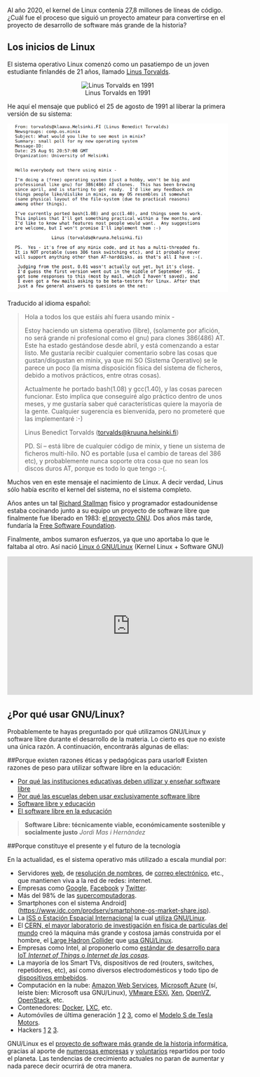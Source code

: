 Al año 2020, el kernel de Linux contenía 27,8 millones de líneas de código. ¿Cuál fue el proceso que siguió un proyecto amateur para convertirse en el proyecto de desarrollo de software más grande de la historia?

## Los inicios de Linux

El sistema operativo Linux comenzó como un pasatiempo de un joven estudiante finlandés de 21 años, llamado [Linus Torvalds](https://es.wikipedia.org/wiki/Linus_Torvalds). 


<div style="margin:0 auto; text-align:center;" >
<img src="../imgGNULinux/linus1991.jpg" alt="Linus Torvalds en 1991">
  <figcaption>Linus Torvalds en 1991</figcaption>
</div>

He aquí el mensaje que publicó el 25 de agosto de 1991 al liberar la primera versión de su sistema: 

![Arquitectura de GNU/Linux](imgGNULinux/linus-message.png)

Traducido al idioma español: 

> Hola a todos los que estáis ahí fuera usando minix -
> 
>Estoy haciendo un sistema operativo (libre), (solamente por afición, no será grande ni profesional como el gnu) para clones 386(486) AT. Este ha estado gestándose desde abril, y está comenzando a estar listo. Me gustaría recibir cualquier comentario sobre las cosas que gustan/disgustan en minix, ya que mi SO (Sistema Operativo) se le parece un poco (la misma disposición física del sistema de ficheros, debido a motivos prácticos, entre otras cosas).
> 
>Actualmente he portado bash(1.08) y gcc(1.40), y las cosas parecen funcionar. Esto implica que conseguiré algo práctico dentro de unos meses, y me gustaría saber qué características quiere la mayoría de la gente. Cualquier sugerencia es bienvenida, pero no prometeré que las implementaré :-)
> 
>Linus Benedict Torvalds (torvalds@kruuna.helsinki.fi)
> 
>PD. Sí – está libre de cualquier código de minix, y tiene un sistema de ficheros multi-hilo. NO es portable (usa el cambio de tareas del 386 etc), y probablemente nunca soporte otra cosa que no sean los discos duros AT, porque es todo lo que tengo :-(.

Muchos ven en este mensaje el nacimiento de Linux. A decir verdad, Linus sólo había escrito el kernel del sistema, no el sistema completo. 

Años antes un tal [Richard Stallman](https://es.wikipedia.org/wiki/Richard_Stallman) físico y programador estadounidense estaba cocinando junto a su equipo un proyecto de software libre que finalmente fue liberado en 1983: [el proyecto GNU](https://www.gnu.org/home.es.html). Dos años más tarde, fundaría la [Free Software Foundation](https://www.fsf.org/es). 

Finalmente, ambos sumaron esfuerzos, ya que uno aportaba lo que le faltaba al otro. Así nació [Linux ó GNU/Linux](https://es.wikipedia.org/wiki/Controversia_por_la_denominaci%C3%B3n_GNU/Linux) (Kernel Linux + Software GNU)

<div style="margin:0 auto; text-align:center;"><iframe width="560" height="315" src="https://www.youtube.com/embed/MNXIXDbEmVc" title="YouTube video player" frameborder="0" allow="accelerometer; autoplay; clipboard-write; encrypted-media; gyroscope; picture-in-picture" allowfullscreen></iframe></div>

## ¿Por qué usar GNU/Linux?

Probablemente te hayas preguntado por qué utilizamos GNU/Linux y software libre durante el desarrollo de la materia. Lo cierto es que no existe una única razón. A continuación, encontrarás algunas de ellas: 

##Porque existen razones éticas y pedagógicas para usarlo#
Existen razones de peso para utilizar software libre en la educación:

* [Por qué las instituciones educativas deben utilizar y enseñar software libre](https://www.gnu.org/education/edu-why.html)
* [Por qué las escuelas deben usar exclusivamente software libre](https://www.gnu.org/education/edu-schools.es.html)
* [Software libre y educación](https://www.gnu.org/education/education.es.html)
* [El software libre en la educación](https://es.wikibooks.org/wiki/El_software_libre_en_la_educaci%C3%B3n/Teor%C3%ADa)

> **Software Libre: técnicamente viable, económicamente sostenible y socialmente justo** _Jordi Mas i Hernàndez_

##Porque constituye el presente y el futuro de la tecnología

En la actualidad, es el sistema operativo más utilizado a escala mundial por:

* Servidores [web](http://news.netcraft.com/archives/category/web-server-survey/), de [resolución de nombres](https://en.wikipedia.org/wiki/Root_name_server#Root_server_addresses), de [correo electrónico](http://www.securityspace.com/s_survey/data/man.201512/mxsurvey.html), etc., que mantienen viva a la red de redes: internet.
* Empresas como [Google](http://toolbar.netcraft.com/site_report?url=google.com), [Facebook](http://toolbar.netcraft.com/site_report?url=facebook.com) y [Twitter](http://toolbar.netcraft.com/site_report?url=twitter.com). 
* Más del 98% de las [supercomputadoras](http://www.top500.org/statistics/list/).
* Smartphones con el  sistema Android](https://www.idc.com/prodserv/smartphone-os-market-share.jsp).
* La [ISS o Estación Espacial Internacional](https://es.wikipedia.org/wiki/Estaci%C3%B3n_Espacial_Internacional) la cual [utiliza GNU/Linux](http://www.20minutos.es/noticia/1809627/0/nasa/sistema-operativo/windows-por-linux/).
* El [CERN, el mayor laboratorio de investigación en física de partículas del mundo](https://es.wikipedia.org/wiki/Organizaci%C3%B3n_Europea_para_la_Investigaci%C3%B3n_Nuclear) creó la máquina más grande y costosa jamás construida por el hombre, el [Large Hadron Collider](http://home.cern/topics/large-hadron-collider) que [usa GNU/Linux](https://linux.web.cern.ch/linux/scientific.shtml).
* Empresas como Intel, al proponerlo como [estándar de desarrollo para IoT _Internet of Things_ o _Internet de las cosas_](https://software.intel.com/es-es/iot/pulsar).
* La mayoría de los Smart TVs, dispositivos de red (routers, switches, repetidores, etc), así como diversos electrodomésticos y todo tipo de [dispositivos embebidos](http://linuxgizmos.com/).
* Computación en la nube: [Amazon Web Services](https://aws.amazon.com/es/), [Microsoft Azure](https://azure.microsoft.com/es-es/documentation/articles/virtual-machines-linux-opensource/) (sí, leíste bien: Microsoft usa GNU/Linux), [VMware ESXi](https://es.wikipedia.org/wiki/VMware_ESX), [Xen](https://es.wikipedia.org/wiki/Xen), [OpenVZ](https://es.wikipedia.org/wiki/OpenVZ), [OpenStack](https://es.wikipedia.org/wiki/OpenStack), etc.
* Contenedores: [Docker](https://es.wikipedia.org/wiki/Docker_%28software%29), [LXC](https://es.wikipedia.org/wiki/LXC), etc.
* Automóviles de última generación [1](http://www.telam.com.ar/notas/201407/70241-linux-presento-su-alternativa-de-codigo-abierto-para-los-automoviles-conectados.html) [2](https://www.automotivelinux.org/) [3](http://www.siliconweek.es/workspace/toyota-implementara-linux-en-sus-vehiculos-13472), como el [Modelo S de Tesla Motors](https://www.teslamotors.com/es_MX/models?redirect=no).
* Hackers [1](http://www.20minutos.es/noticia/1585441/0/luis-ivan-cuende/holalabs/hack-now/) [2](http://www.hackinglinuxexposed.com/about/why_linux.html) [3](http://lamiradadelreplicante.com/2015/07/28/los-hackers-de-mr-robot-usan-kali-linux/).

GNU/Linux es el [proyecto de software más grande de la historia informática](https://www.youtube.com/watch?v=YkzwTk_apMU), gracias al aporte de [numerosas empresas](http://www.linuxfoundation.org/about/members) y [voluntarios](https://www.openhub.net/p/linux/contributors) repartidos por todo el planeta. Las tendencias de crecimiento actuales no paran de aumentar y nada parece decir ocurrirá de otra manera. 